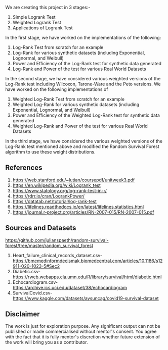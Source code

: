 We are creating this project in 3 stages:-
  1) Simple Logrank Test
  2) Weighted Logrank Test
  3) Applications of Logrank Test

In the first stage, we have worked on the implementations of the following:
  1) Log-Rank Test from scratch for an example
  2) Log-Rank for various synthetic datasets (including Exponential, Lognormal, and Weibull)
  3) Power and Efficiency of the Log-Rank test for synthetic data generated
  4) Log-Rank and Power of the test for various Real World Datasets

In the second stage, we have considered various weighted versions of the Log-Rank test including Wilcoxon, Tarone-Ware and the Peto versions.
We have worked on the following implementations of 
  1) Weighted Log-Rank Test from scratch for an example
  2) Weighted Log-Rank for various synthetic datasets (including Exponential, Lognormal, and Weibull)
  3) Power and Efficiency of the Weighted Log-Rank test for synthetic data generated
  4) Weighted Log-Rank and Power of the test for various Real World Datasets

In the third stage, we have considered the various weighted versions of the Log-Rank test mentioned above and modified the Random Survival Forest algorithm to use these weight distributions.

**<h2>References</h2>**
1) https://web.stanford.edu/~lutian/coursepdf/unitweek3.pdf
2) https://en.wikipedia.org/wiki/Logrank_test
3) https://www.statology.org/log-rank-test-in-r/
4) https://rdrr.io/cran/LogrankPower/
5) https://datatab.net/tutorial/log-rank-test
6) https://lifelines.readthedocs.io/en/latest/lifelines.statistics.html
7) https://journal.r-project.org/articles/RN-2007-015/RN-2007-015.pdf

**<h2>Sources and Datasets</h2>**
https://github.com/julianspaeth/random-survival-forest/tree/master/random_survival_forest

1) Heart_failure_clinical_records_dataset.csv-
  https://bmcmedinformdecismak.biomedcentral.com/articles/10.1186/s12911-020-1023-5#Sec2
2) Diabetic.csv-
  https://rweb.webapps.cla.umn.edu/R/library/survival/html/diabetic.html
3) Echocardiogram.csv-
  https://archive.ics.uci.edu/dataset/38/echocardiogram
4) SurvivalCovid.csv-
  https://www.kaggle.com/datasets/aysuncag/covid19-survival-dataset


     
**<h2>Disclaimer</h2>**

The work is just for exploration purpose. Any significant output can not be published or made commercialised without mentor's consent. You agree with the fact that it is fully mentor's discretion whether future extension of the work will bring you as a contributor.
